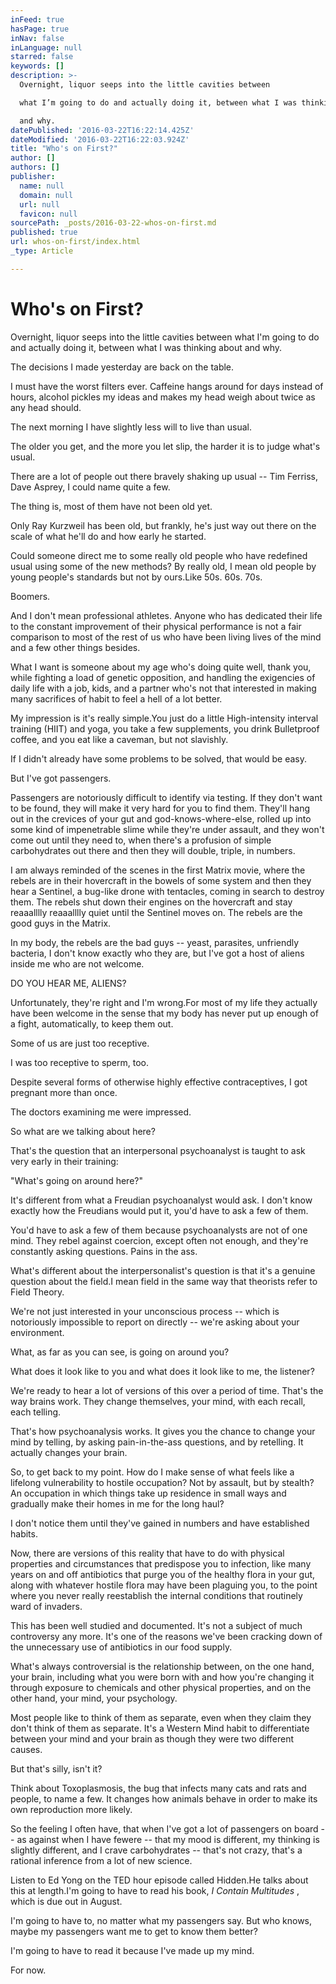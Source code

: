 ```yaml
---
inFeed: true
hasPage: true
inNav: false
inLanguage: null
starred: false
keywords: []
description: >-
  Overnight, liquor seeps into the little cavities between

  what I’m going to do and actually doing it, between what I was thinking about

  and why.
datePublished: '2016-03-22T16:22:14.425Z'
dateModified: '2016-03-22T16:22:03.924Z'
title: "Who's on First?"
author: []
authors: []
publisher:
  name: null
  domain: null
  url: null
  favicon: null
sourcePath: _posts/2016-03-22-whos-on-first.md
published: true
url: whos-on-first/index.html
_type: Article

---
```

# Who's on First?

Overnight, liquor seeps into the little cavities between
what I'm going to do and actually doing it, between what I was thinking about
and why.

The decisions I made yesterday are back on the table.

I must have the worst filters ever. Caffeine hangs around
for days instead of hours, alcohol pickles my ideas and makes my head weigh
about twice as any head should. 

The next morning I have slightly less will to live than
usual.

The older you get, and the more you let slip, the harder it
is to judge what's usual.

There are a lot of people out there bravely shaking up usual
-- Tim Ferriss, Dave Asprey, I could name quite a few.

The thing is, most of them have not been old yet.

Only Ray Kurzweil has been old, but frankly, he's just way
out there on the scale of what he'll do and how early he started.

Could someone direct me to some really old people who have
redefined usual using some of the new methods? By really old, I mean old people
by young people's standards but not by ours.Like 50s. 60s. 70s.

Boomers.

And I don't mean professional athletes. Anyone who has
dedicated their life to the constant improvement of their physical performance
is not a fair comparison to most of the rest of us who have been living lives
of the mind and a few other things besides.

What I want is someone about my age who's doing quite well,
thank you, while fighting a load of genetic opposition, and handling the
exigencies of daily life with a job, kids, and a partner who's not that
interested in making many sacrifices of habit to feel a hell of a lot better.

My impression is it's really simple.You just do a little High-intensity interval
training (HIIT) and yoga, you take a few supplements, you drink Bulletproof
coffee, and you eat like a caveman, but not slavishly.

If I didn't already have some problems to be solved, that
would be easy.

But I've got passengers.

Passengers are notoriously difficult to identify via
testing. If they don't want to be found, they will make it very hard for you to
find them. They'll hang out in the crevices of your gut and
god-knows-where-else, rolled up into some kind of impenetrable slime while
they're under assault, and they won't come out until they need to, when there's
a profusion of simple carbohydrates out there and then they will double,
triple, in numbers.

I am always reminded of the scenes in the first Matrix
movie, where the rebels are in their hovercraft in the bowels of some system
and then they hear a Sentinel, a bug-like drone with tentacles, coming in search
to destroy them. The rebels shut down their engines on the hovercraft and stay
reaaalllly reaaalllly quiet until the Sentinel moves on. The rebels are the
good guys in the Matrix.

In my body, the rebels are the bad guys -- yeast, parasites,
unfriendly bacteria, I don't know exactly who they are, but I've got a host of
aliens inside me who are not welcome.

DO YOU HEAR ME, ALIENS?

Unfortunately, they're right and I'm wrong.For most of my life they actually have been
welcome in the sense that my body has never put up enough of a fight,
automatically, to keep them out.

Some of us are just too receptive.

I was too receptive to sperm, too.

Despite several forms of otherwise highly effective
contraceptives, I got pregnant more than once.

The doctors examining me were impressed.

So what are we talking about here?

That's the question that an interpersonal psychoanalyst is
taught to ask very early in their training:

"What's going on around here?"

It's different from what a Freudian psychoanalyst would ask.
I don't know exactly how the Freudians would put it, you'd have to ask a few of
them.

You'd have to ask a few of them because psychoanalysts are
not of one mind. They rebel against coercion, except often not enough, and
they're constantly asking questions. Pains in the ass.

What's different about the interpersonalist's question is
that it's a genuine question about the field.I mean field in the same way that theorists refer to Field Theory.

We're not just interested in your unconscious process --
which is notoriously impossible to report on directly -- we're asking about your
environment.

What, as far as you can see, is going on around you?

What does it look like to you and what does it look like to
me, the listener?

We're ready to hear a lot of versions of this over a period
of time. That's the way brains work. They change themselves, your mind, with
each recall, each telling.

That's how psychoanalysis works. It gives you the chance to
change your mind by telling, by asking pain-in-the-ass questions, and by retelling.
It actually changes your brain.

So, to get back to my point. How do I make sense of what
feels like a lifelong vulnerability to hostile occupation? Not by assault, but
by stealth? An occupation in which things take up residence in small ways and
gradually make their homes in me for the long haul?

I don't notice them until they've gained in numbers and have
established habits.

Now, there are versions of this reality that have to do with
physical properties and circumstances that predispose you to infection, like
many years on and off antibiotics that purge you of the healthy flora in your
gut, along with whatever hostile flora may have been plaguing you, to the point
where you never really reestablish the internal conditions that routinely ward
of invaders.

This has been well studied and documented. It's not a
subject of much controversy any more. It's one of the reasons we've been
cracking down of the unnecessary use of antibiotics in our food supply.

What's always controversial is the relationship between, on
the one hand, your brain, including what you were born with and how you're
changing it through exposure to chemicals and other physical properties, and on
the other hand, your mind, your psychology.

Most people like to think of them as separate, even when
they claim they don't think of them as separate. It's a Western Mind habit to
differentiate between your mind and your brain as though they were two
different causes.

But that's silly, isn't it?

Think about Toxoplasmosis, the bug that infects many cats
and rats and people, to name a few. It changes how animals behave in order to
make its own reproduction more likely.

So the feeling I often have, that when I've got a lot of
passengers on board -- as against when I have fewere -- that my mood is different,
my thinking is slightly different, and I crave carbohydrates -- that's not
crazy, that's a rational inference from a lot of new science.

Listen to Ed Yong on the TED hour episode called
Hidden.He talks about this at
length.I'm going to have to read his
book, _I Contain Multitudes_ , which is due out in August. 

I'm going to have to, no matter what my passengers say. But
who knows, maybe my passengers want me to get to know them better?

I'm going to have to read it because I've made up my mind.

For now.